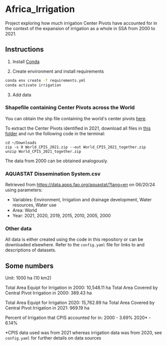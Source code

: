 # Africa_Irrigation
 Project exploring how much irrigation Center Pivots have accounted for in the context of the expansion of irrigation as a whole in SSA from 2000 to 2021. 

## Instructions

1. Install [Conda](http://conda.io/)

2. Create environment and install requirements

```bash
conda env create -f requirements.yml
conda activate irrigation
```

3. Add data

### Shapefile containing Center Pivots across the World

You can obtain the shp file containing the world's center pivots [here](https://github.com/DetectCPIS/global_cpis_shp). 

To extract the Center Pivots identified in 2021, download all files in [this folder](https://github.com/DetectCPIS/global_cpis_shp/tree/main/World_CPIS_2021) and run the following code in the terminal: 

```{bash}
cd ~/Downloads 
zip -s 0 World_CPIS_2021.zip --out World_CPIS_2021_together.zip
unzip World_CPIS_2021_together.zip
```
The data from 2000 can be obtained analogously.

### AQUASTAT Dissemination System.csv

Retrieved from https://data.apps.fao.org/aquastat/?lang=en on 06/20/24 using parameters:

- Variables: Environment, Irrigation and drainage development, Water resources, Water use 
- Area: World
- Year: 2021, 2020, 2019, 2015, 2010, 2005, 2000

### Other data

All data is either created using the code in this repository or can be downloaded elsewhere. Refer to the `config.yaml` file for links to and descriptions of datasets.  

## Some numbers

Unit: 1000 ha (10 km2)

Total Area Equipt for Irrigation in 2000: 10,548.11 ha
Total Area Covered by Central Pivot Irrigation in 2000: 389.43 ha

Total Area Equipt for Irrigation 2020: 15,762.89 ha
Total Area Covered by Central Pivot Irrigation in 2021: 969.19 ha

Percent of Irrigation that CPIS accounted for in:
2000 - 3.69%
2020* - 6.14%

*CPIS data used was from 2021 whereas irrigation data was from 2020, see `config.yaml` for further details on data sources